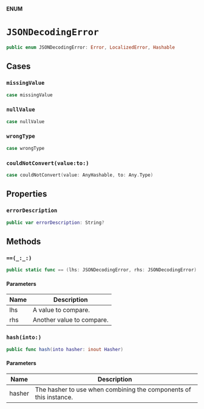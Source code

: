 **ENUM**

# `JSONDecodingError`

```swift
public enum JSONDecodingError: Error, LocalizedError, Hashable
```

## Cases
### `missingValue`

```swift
case missingValue
```

### `nullValue`

```swift
case nullValue
```

### `wrongType`

```swift
case wrongType
```

### `couldNotConvert(value:to:)`

```swift
case couldNotConvert(value: AnyHashable, to: Any.Type)
```

## Properties
### `errorDescription`

```swift
public var errorDescription: String?
```

## Methods
### `==(_:_:)`

```swift
public static func == (lhs: JSONDecodingError, rhs: JSONDecodingError) -> Bool
```

#### Parameters

| Name | Description |
| ---- | ----------- |
| lhs | A value to compare. |
| rhs | Another value to compare. |

### `hash(into:)`

```swift
public func hash(into hasher: inout Hasher)
```

#### Parameters

| Name | Description |
| ---- | ----------- |
| hasher | The hasher to use when combining the components of this instance. |